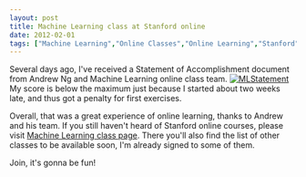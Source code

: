 ```yaml
---
layout: post
title: Machine Learning class at Stanford online
date: 2012-02-01
tags: ["Machine Learning","Online Classes","Online Learning","Stanford","Statement of Accomplishment"]
---
```


Several days ago, I've received a Statement of Accomplishment document from Andrew Ng and Machine Learning online class team.
[![](http://mikeshilkov.files.wordpress.com/2012/02/mlstatement.png "MLStatement")](mlstatement.png)
My score is below the maximum just because I started about two weeks late, and thus got a penalty for first exercises.

Overall, that was a great experience of online learning, thanks to Andrew and his team. If you still haven't heard of Stanford online courses, please visit [Machine Learning class page](http://http://www.ml-class.org "Machine Learning class"). There you'll also find the list of other classes to be available soon, I'm already signed to some of them.

Join, it's gonna be fun!